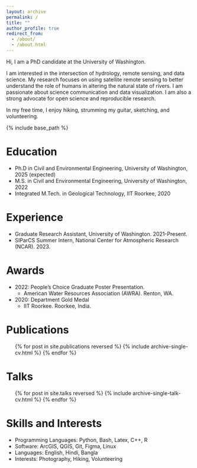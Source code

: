 ```yaml
---
layout: archive
permalink: /
title: ""
author_profile: true
redirect_from: 
  - /about/
  - /about.html
---
```


Hi, I am a PhD candidate at the University of Washington.

I am interested in the intersection of hydrology, remote sensing, and data science. My research focuses on using satellite remote sensing to better understand the role of humans in altering the natural state of rivers.
I am passionate about science communication and data visualization.
I am also a strong advocate for open science and reproducible research.

In my free time, I enjoy hiking, strumming my guitar, sketching, and volunteering.

{% include base_path %}

Education
======
* Ph.D in Civil and Environmental Engineering, University of Washington, 2025 (expected)
* M.S. in Civil and Environmental Engineering, University of Washington, 2022
* Integrated M.Tech. in Geological Technology, IIT Roorkee, 2020

Experience
======
* Graduate Research Assistant, University of Washington. 2021-Present.
* SIParCS Summer Intern, National Center for Atmospheric Research (NCAR). 2023.

Awards
======
* 2022: People’s Choice Graduate Poster Presentation. 
  * American Water Resources Association (AWRA). Renton, WA.
* 2020: Department Gold Medal
  * IIT Roorkee. Roorkee, India.

Publications
======
  <ul>{% for post in site.publications reversed %}
    {% include archive-single-cv.html %}
  {% endfor %}</ul>
  
Talks
======
  <ul>{% for post in site.talks reversed %}
    {% include archive-single-talk-cv.html  %}
  {% endfor %}</ul>

Skills and Interests
======
* Programming Languages: Python, Bash, Latex, C++, R
* Software: ArcGIS, QGIS, Git, Figma, Linux
* Languages: English, Hindi, Bangla
* Interests: Photography, Hiking, Volunteering